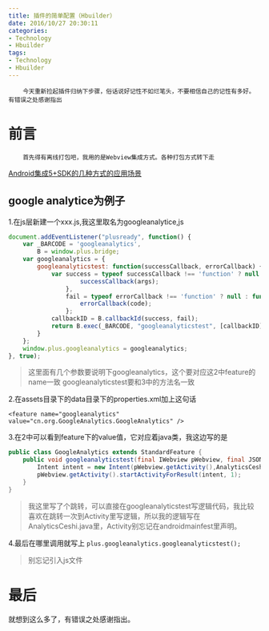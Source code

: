 ```yaml
---
title: 插件的简单配置（Hbuilder）
date: 2016/10/27 20:30:11
categories:
- Technology
- Hbuilder
tags:
- Technology
- Hbuilder
---
```

```
    今天重新捡起插件归纳下步骤，俗话说好记性不如烂笔头，不要相信自己的记性有多好。有错误之处感谢指出
```
<!-- more -->
# 前言

```
    首先得有离线打包吧，我用的是Webview集成方式。各种打包方式转下走
```

[Android集成5+SDK的几种方式的应用场景](http://ask.dcloud.net.cn/article/756)
## google analytice为例子

1.在js层新建一个xxx.js,我这里取名为googleanalytice,js

``` js
document.addEventListener("plusready", function() {
    var _BARCODE = 'googleanalytics',
        B = window.plus.bridge;
    var googleanalytics = {
        googleanalyticstest: function(successCallback, errorCallback) {
            var success = typeof successCallback !== 'function' ? null : function(args) {
                    successCallback(args);
                },
                fail = typeof errorCallback !== 'function' ? null : function(code) {
                    errorCallback(code);
                };
            callbackID = B.callbackId(success, fail);
            return B.exec(_BARCODE, "googleanalyticstest", [callbackID]);
        }
    };
    window.plus.googleanalytics = googleanalytics;
}, true);
```

> 这里面有几个参数要说明下googleanalytics，这个要对应这2中feature的name一致
> googleanalyticstest要和3中的方法名一致

2.在assets目录下的data目录下的properties.xml加上这句话

`<feature name="googleanalytics" value="cn.org.GoogleAnalytics.GoogleAnalytics" />`

3.在2中可以看到feature下的value值，它对应着java类，我这边写的是

``` java
public class GoogleAnalytics extends StandardFeature {
    public void googleanalyticstest(final IWebview pWebview, final JSONArray array){
        Intent intent = new Intent(pWebview.getActivity(),AnalyticsCeshi.class);
        pWebview.getActivity().startActivityForResult(intent, 1);
    }
}
```

> 我这里写了个跳转，可以直接在googleanalyticstest写逻辑代码，我比较喜欢在跳转一次到Activity里写逻辑，所以我的逻辑写在AnalyticsCeshi.java里，Activity别忘记在androidmainfest里声明。

4.最后在哪里调用就写上
`plus.googleanalytics.googleanalyticstest();`

> 别忘记引入js文件
# 最后

 就想到这么多了，有错误之处感谢指出。
